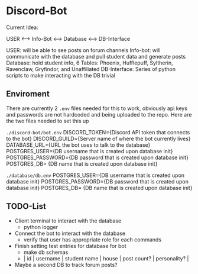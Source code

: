 # Discord-Bot

Current Idea:

USER <--> Info-Bot <--> Database <--> DB-Interface

USER: will be able to see posts on forum channels
Info-bot: will communicate with the database and pull student data and generate posts
Database: hold student info, 6 Tables: Phoenix, Hufflepuff, Syltherin, Ravenclaw, Gryfindor, and Unaffiliated
DB-Interface: Series of python scripts to make interacting with the DB trivial

## Enviroment
There are currently 2 `.env` files needed for this to work, obviously api keys and passwords are not hardcoded and being uploaded to the repo. Here are the two files needed to set this up

`./discord-bot/bot.env`
DISCORD_TOKEN={Discord API token that connects to the bot}
DISCORD_GUILD={Server name of where the bot currently lives}
DATABASE_URL={URL the bot uses to talk to the database}
POSTGRES_USER={DB username that is created upon database init}
POSTGRES_PASSWORD={DB password that is created upon database init}
POSTGRES_DB= {DB name that is created upon database init}

`./database/db.env`
POSTGRES_USER={DB username that is created upon database init}
POSTGRES_PASSWORD={DB password that is created upon database init}
POSTGRES_DB= {DB name that is created upon database init}

## TODO-List

- Client terminal to interact with the database
    - python logger
- Connect the bot to interact with the database
    - verify that user has appropriate role for each commands
- Finish setting test entries for database for bot
    - make db schemas
    - | id | username | student name | house | post count? | personality? |
- Maybe a second DB to track forum posts? 